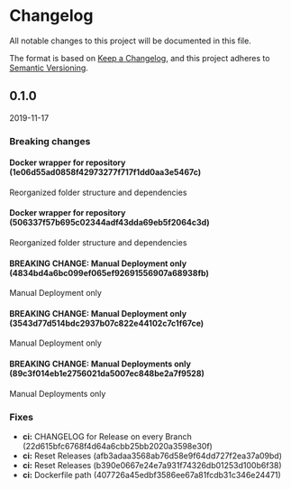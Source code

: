 # Changelog
All notable changes to this project will be documented in this file.

The format is based on [Keep a Changelog](https://keepachangelog.com/en/1.0.0/),
and this project adheres to [Semantic Versioning](https://semver.org/spec/v2.0.0.html).

<!--- next entry here -->

## 0.1.0
2019-11-17

### Breaking changes

#### Docker wrapper for repository (1e06d55ad0858f42973277f717f1dd0aa3e5467c)

Reorganized folder structure and dependencies

#### Docker wrapper for repository (506337f57b695c02344adf43dda69eb5f2064c3d)

Reorganized folder structure and dependencies

#### BREAKING CHANGE: Manual Deployment only (4834bd4a6bc099ef065ef92691556907a68938fb)

Manual Deployment only

#### BREAKING CHANGE: Manual Deployment only (3543d77d514bdc2937b07c822e44102c7c1f67ce)

Manual Deployment only

#### BREAKING CHANGE: Manual Deployments only (89c3f014eb1e2756021da5007ec848be2a7f9528)

Manual Deployments only

### Fixes

- **ci:** CHANGELOG for Release on every Branch (22d615bfc6768f4d64a6cbb25bb2020a3598e30f)
- **ci:** Reset Releases (afb3adaa3568ab76d58e9f64dd727f2ea37a09bd)
- **ci:** Reset Releases (b390e0667e24e7a931f74326db01253d100b6f38)
- **ci:** Dockerfile path (407726a45edbf3586ee67a81fcdb31c346e24471)

